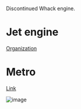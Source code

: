 Discontinued Whack engine.

# Jet engine

[Organization](https://github.com/jetenginex)

# Metro

[Link](https://github.com/hydroperx/metro.js)

![image](https://github.com/user-attachments/assets/d4c6cf5f-0538-45d3-8450-e4d77eb8b29a)
